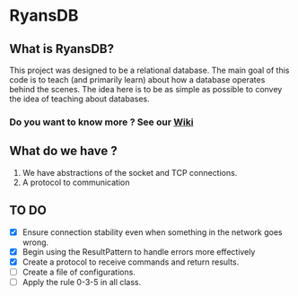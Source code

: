 # RyansDB

## What is RyansDB?

This project was designed to be a relational database. The main goal of this code is to teach (and primarily learn) about how a database operates behind the scenes. The idea here is to be as simple as possible to convey the idea of teaching about databases.

### **Do you want to know more ? See our [Wiki](https://github.com/RyanMouraBrocco/RyansDB/wiki)**

## What do we have ?

1. We have abstractions of the socket and TCP connections.
2. A protocol to communication

## TO DO

- [X] Ensure connection stability even when something in the network goes wrong.
- [X] Begin using the ResultPattern to handle errors more effectively
- [X] Create a protocol to receive commands and return results.
- [ ] Create a file of configurations.
- [ ] Apply the rule 0-3-5 in all class.
